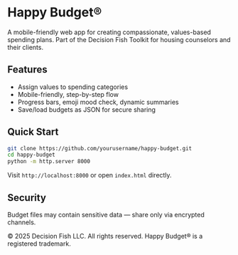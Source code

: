 # Happy Budget®

A mobile-friendly web app for creating compassionate, values-based spending plans.
Part of the Decision Fish Toolkit for housing counselors and their clients.

## Features
- Assign values to spending categories
- Mobile-friendly, step-by-step flow
- Progress bars, emoji mood check, dynamic summaries
- Save/load budgets as JSON for secure sharing

## Quick Start
```bash
git clone https://github.com/yourusername/happy-budget.git
cd happy-budget
python -m http.server 8000
```
Visit `http://localhost:8000` or open `index.html` directly.

## Security
Budget files may contain sensitive data — share only via encrypted channels.

© 2025 Decision Fish LLC. All rights reserved. Happy Budget® is a registered trademark.
